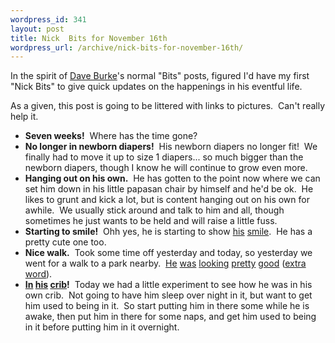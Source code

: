 ```yaml
--- 
wordpress_id: 341
layout: post
title: Nick  Bits for November 16th
wordpress_url: /archive/nick-bits-for-november-16th/
---
```


<p>In the spirit of <a href="http://dbvt.com/">Dave Burke</a>&#39;s normal &quot;Bits&quot; posts, figured I&#39;d have my first &quot;Nick Bits&quot; to give quick updates on the happenings in his eventful life.</p> <p>As a given, this post is going to be littered with links to pictures.&nbsp; Can&#39;t really help it.</p> <ul> <li><strong>Seven weeks!</strong>&nbsp; Where has the time gone?</li> <li><strong>No longer in newborn diapers!</strong>&nbsp; His newborn diapers no longer fit!&nbsp; We finally had to move it up to size 1 diapers... so much bigger than the newborn diapers, though I know he will continue to grow even more.</li> <li><strong>Hanging out on his own.</strong>&nbsp; He has gotten to the point now where we can set him down in his little papasan chair by himself and he&#39;d be ok.&nbsp; He likes to grunt and kick a lot, but is content hanging out on his own for&nbsp; awhile.&nbsp; We usually stick around and talk to him and all, though sometimes he just wants to be held and will raise a little fuss.</li> <li><strong>Starting to smile!</strong>&nbsp; Ohh yes, he is starting to show <a href="http://flickr.com/photos/qgyen/2038505412/">his</a> <a href="http://flickr.com/photos/qgyen/2037698943/">smile</a>.&nbsp; He has a pretty cute one too.</li> <li><strong>Nice walk.</strong>&nbsp; Took some time off yesterday and today, so yesterday we went for a walk to a park nearby.&nbsp; <a href="http://farm3.static.flickr.com/2416/2037703043_7f981a6f6a.jpg">He</a> <a href="http://flickr.com/photos/qgyen/2037697223/">was</a> <a href="http://flickr.com/photos/qgyen/2038492142/">looking</a> <a href="http://flickr.com/photos/qgyen/2037682471/">pretty</a> <a href="http://flickr.com/photos/qgyen/2038488126/">good</a>&nbsp;(<a href="http://flickr.com/photos/qgyen/2037686455/">extra word</a>).</li> <li><a href="http://flickr.com/photos/qgyen/2038676150/"><strong>In</strong></a><strong> </strong><a href="http://flickr.com/photos/qgyen/2037880643/"><strong>his</strong></a><strong> </strong><a href="http://flickr.com/photos/qgyen/2038673866/"><strong>crib</strong></a><strong>!</strong>&nbsp; Today we had a little experiment to see how he was in his own crib.&nbsp; Not going to have him sleep over night in it, but want to get him used to being in it.&nbsp; So start putting him in there some while he is awake, then put him in there for some naps, and get him used to being in it before putting him in it overnight.</li></ul>
         
